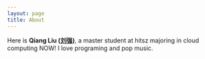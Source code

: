 ```yaml
---
layout: page
title: About
---
```


Here is **Qiang Liu ([刘强](#))**, a master student at hitsz majoring in cloud computing NOW! I love programing and pop music.

